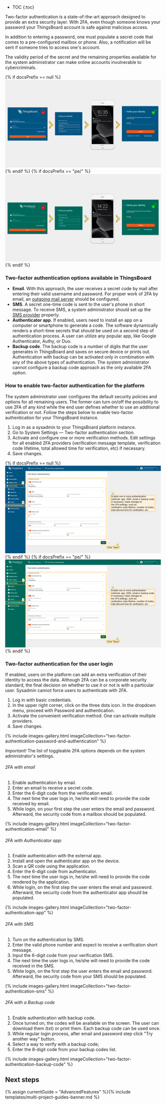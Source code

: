 * TOC
{:toc}

Two-factor authentication is a state-of-the-art approach designed to provide an extra security layer. With 2FA, even though someone knows your password your ThingsBoard account is safe against malicious access.

In addition to entering a password, one must populate a secret code that comes to a pre-configured mailbox or phone. Also, a notification will be sent if someone tries to access one's account.

The validity period of the secret and the remaining properties available for the system administrator can make online accounts invulnerable to cybercriminals.

{% if docsPrefix == null %}
![image](/images/user-guide/two-factor-authentication/two-factor-authentication-ce.png)
{% endif %}
{% if docsPrefix == "pe/" %}
![image](/images/user-guide/two-factor-authentication/two-factor-authentication-pe.png)
{% endif %}

### Two-factor authentication options available in ThingsBoard

- **Email**. With this approach, the user receives a secret code by mail after entering their valid username and password. For proper work of 2FA by email, an [outgoing mail server](/docs/user-guide/ui/mail-settings/) should be configured.
- **SMS**. A secret one-time code is sent to the user's phone in short message. To receive SMS, a system administrator should set up the [SMS provider](/docs/user-guide/ui/sms-provider-settings/) properly.
- **Authenticator app**. If enabled, users need to install an app on a computer or smartphone to generate a code. The software dynamically renders a short-time secrets that should be used on a second step of authentication process. A user can utilize any popular app, like Google Authenticator, Authy, or Duo.
- **Backup code**. The backup code is a number of digits that the user generates in ThingsBoard and saves on secure device or prints out. Authentication with backup can be activated only in combination with any of the above types of authentication. The system administrator cannot configure a backup code approach as the only available 2FA option.  

### How to enable two-factor authentication for the platform 

The system administrator user configures the default security policies and options for all remaining users. The former can turn on/off the possibility to use 2FA of any kind while the end user defines whether to use an additional verification or not. Follow the steps below to enable two-factor authentication for your ThingsBoard instance.

1. Log in as a sysadmin to your ThingsBoard platform instance.
2. Go to System Settings &mdash; Two-factor authentication section.
3. Activate and configure one or more verification methods. Edit settings for all enabled 2FA providers (verification message template, verification code lifetime, total allowed time for verification, etc) if necessary.
4. Save changes.

{% if docsPrefix == null %}
![image](/images/user-guide/two-factor-authentication/two-factor-authentication-sysadmin-ce.png)
{% endif %}
{% if docsPrefix == "pe/" %}
![image](/images/user-guide/two-factor-authentication/two-factor-authentication-sysadmin-pe.png)
{% endif %}

### Two-factor authentication for the user login

If enabled, users on the platform can add an extra verification of their identity to access the data. Although 2FA can be a corporate security standard, the final decision on whether to use it or not is with a particular user. Sysadmin cannot force users to authenticate with 2FA.    

1. Log in with basic credentials.
2. In the upper right corner, click on the three dots icon. In the dropdown menu, proceed with Password and authentication. 
3. Activate the convenient verification method. One can activate multiple providers. 
4. Save changes.

{% include images-gallery.html imageCollection="two-factor-authentication-password-and-authentication" %}

*Important!* The list of toggleable 2FA options depends on the system administrator's settings. 

###### 2FA with email
1. Enable authentication by email.
2. Enter an email to receive a secret code.
3. Enter the 6-digit code from the verification email.
4. The next time the user logs in, he/she will need to provide the code received by email.
5. While login, on your first step the user enters the email and password. Afterward, the security code from a mailbox should be populated.

{% include images-gallery.html imageCollection="two-factor-authentication-email" %}

###### 2FA with Authenticator app:

1. Enable authentication with the external app.
2. Install and open the authenticator app on the device. 
3. Scan a QR code using the application.
4. Enter the 6-digit code from authenticator.
5. The next time the user logs in, he/she will need to provide the code rendered by the application.
6. While login, on the first step the user enters the email and password. Afterward, the security code from the authenticator app should be populated.

{% include images-gallery.html imageCollection="two-factor-authentication-app" %}

###### 2FA with SMS

1. Turn on the authentication by SMS.
2. Enter the valid phone number and expect to receive a verification short message.
3. Input the 6-digit code from your verification SMS.
4. The next time the user logs in, he/she will need to provide the code received in the SMS.
5. While login, on the first step the user enters the email and password. Afterward, the security code from your SMS should be populated.

{% include images-gallery.html imageCollection="two-factor-authentication-sms" %}

###### 2FA with a Backup code

1. Enable authentication with backup code.
2. Once turned on, the codes will be available on the screen. The user can download them (txt) or print them. Each backup code can be used once.
3. While regular login process, after email and password step click "Try another way" button.
4. Select a way to verify with a backup code;
4. Enter the 8-digit code from your backup codes list.

{% include images-gallery.html imageCollection="two-factor-authentication-backup-code" %}

## Next steps

{% assign currentGuide = "AdvancedFeatures" %}{% include templates/multi-project-guides-banner.md %}
